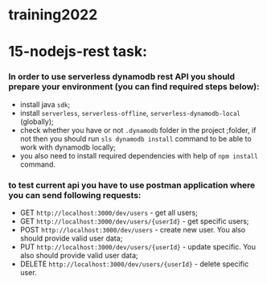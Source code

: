 # training2022

# 15-nodejs-rest task:

### In order to use serverless dynamodb rest API you should prepare your environment (you can find required steps below):

- install java `sdk`;
- install `serverless`, `serverless-offline`, `serverless-dynamodb-local` (globally);
- check whether you have or not `.dynamodb` folder in the project ;folder, if not then you should run `sls dynamodb install` command to be able to work with dynamodb locally;
- you also need to install required dependencies with help of `npm install` command.

### to test current api you have to use postman application where you can send following requests:

- GET `http://localhost:3000/dev/users` - get all users;
- GET `http://localhost:3000/dev/users/{userId}` - get specific users;
- POST `http://localhost:3000/dev/users` - create new user. You also should provide valid user data;
- PUT `http://localhost:3000/dev/users/{userId}` - update specific. You also should provide valid user data;
- DELETE `http://localhost:3000/dev/users/{userId}` - delete specific user.